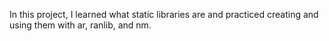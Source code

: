 
In this project, I learned what static libraries are and practiced creating and using them with ar, ranlib, and nm.
